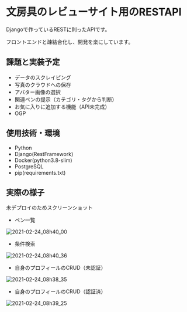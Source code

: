 # 文房具のレビューサイト用のRESTAPI

Djangoで作っているRESTに則ったAPIです。

フロントエンドと疎結合化し、開発を楽にしています。

## 課題と実装予定

- データのスクレイピング
- 写真のクラウドへの保存
- アバター画像の選択
- 関連ペンの提示（カテゴリ・タグから判断）
- お気に入りに追加する機能（API未完成）
- OGP

## 使用技術・環境
- Python
- Django(RestFramework)
- Docker(python3.8-slim)
- PostgreSQL
- pip(requirements.txt)

## 実際の様子
未デプロイのためスクリーンショット

- ペン一覧

![2021-02-24_08h40_00](https://user-images.githubusercontent.com/65804288/108993212-97b4f180-76dd-11eb-9201-b3cc3224e759.png)

- 条件検索

![2021-02-24_08h40_36](https://user-images.githubusercontent.com/65804288/108993195-9388d400-76dd-11eb-8221-4fd2305a7182.png)

- 自身のプロフィールのCRUD（未認証）

![2021-02-24_08h38_35](https://user-images.githubusercontent.com/65804288/108993199-94ba0100-76dd-11eb-855b-6fa5e11bc646.png)

- 自身のプロフィールのCRUD（認証済）

![2021-02-24_08h39_25](https://user-images.githubusercontent.com/65804288/108993204-95eb2e00-76dd-11eb-966c-a8fe33d1a822.png)
